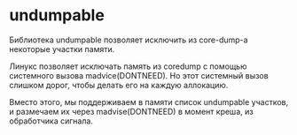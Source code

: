 # undumpable

Библиотека undumpable позволяет исключить из core-dump-а некоторые участки памяти.

Линукс позволяет исключать память из coredump с помощью системного вызова madvice(DONTNEED). 
Но этот системный вызов слишком дорог, чтобы делать его на каждую аллокацию.

Вместо этого, мы поддерживаем в памяти список undumpable участков, и размечаем их через madvise(DONTNEED)
в момент креша, из обработчика сигнала.
